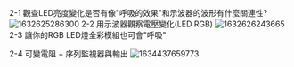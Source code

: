 2-1 觀查LED亮度變化是否有像"呼吸的效果"和示波器的波形有什麼關連性?
![1632625286300](https://user-images.githubusercontent.com/89715433/134791867-2a47937b-8568-49a1-8646-30735606ca4f.jpg)
2-2 用示波器觀察電壓變化(LED RGB)
![1632626243665](https://user-images.githubusercontent.com/89715433/134792162-72dbe330-7d40-477a-8f96-10fc9d7f529c.jpg)
2-3 讓你的RGB LED燈全彩模組也可會"呼吸"

2-4 可變電阻 + 序列監視器與輸出
![1634437659773](https://user-images.githubusercontent.com/89715433/137608259-6abab8d3-f061-4455-bd1c-f73d0d6eab68.jpg)
